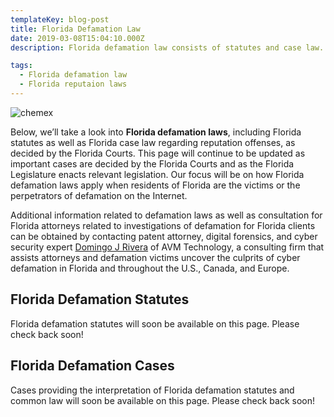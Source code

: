 ```yaml
---
templateKey: blog-post
title: Florida Defamation Law
date: 2019-03-08T15:04:10.000Z
description: Florida defamation law consists of statutes and case law.  Defamation law in Florida may include libel, slander, false light, intereference with business relations, and other torts.  

tags:
  - Florida defamation law
  - Florida reputaion laws
---
```

![chemex](/img/chemex.jpg)

Below, we’ll take a look into **Florida defamation laws**, including Florida statutes as well as Florida case law regarding reputation offenses, as decided by the Florida Courts.  This page will continue to be updated as important cases are decided by the Florida Courts and as the Florida Legislature enacts relevant legislation.  Our focus will be on how Florida defamation laws apply when residents of Florida are the victims or the perpetrators of defamation on the Internet.

Additional information related to defamation laws as well as consultation for Florida attorneys related to investigations of defamation for Florida clients can be obtained by contacting patent attorney, digital forensics, and cyber security expert [Domingo J Rivera](http://www.cyberdefamationlawyer.com) of AVM Technology, a consulting firm that assists attorneys and defamation victims uncover the culprits of cyber defamation in Florida and throughout the U.S., Canada, and Europe. 

## Florida Defamation Statutes

Florida defamation statutes will soon be available on this page.  Please check back soon! 

## Florida Defamation Cases

Cases providing the interpretation of Florida defamation statutes and common law will soon be available on this page.  Please check back soon! 
